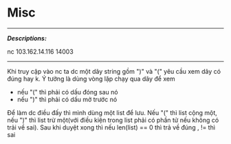# Misc 

---
**_Descriptions:_**

nc 103.162.14.116 14003

---

Khi truy cập vào nc ta dc một dãy string gồm ")" và "(" yêu cầu xem dãy có đúng hay k.
Ý tưởng là dùng vòng lặp chạy qua dãy để xem 
+ nếu "(" thì phải có dấu đóng sau nó
+ nếu ")" thì phải có dấu mở trước nó

Để làm dc điều đấy thì mình dùng một list để lưu. Nếu "(" thì list cộng một, nếu ")" thì list trừ một(với điều kiện trong list phải có phần tử nếu không có trải về sai). Sau khi duyệt xong thì nếu len(list) ==  0 thì trả về đúng , != thì sai

   


